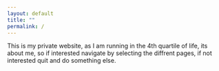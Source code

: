 ```yaml
---
layout: default
title: "" 
permalink: /
---
```



This is my private website, as I am running in the 4th quartile of life, its about me, so if interested navigate by selecting the diffrent pages, if not interested quit and do something else.
